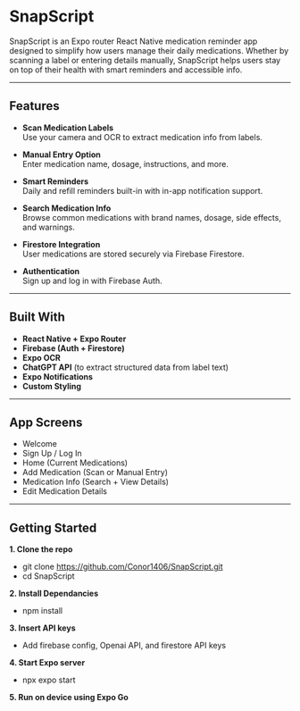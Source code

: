 # SnapScript

SnapScript is an Expo router React Native medication reminder app designed to simplify how users manage their daily medications. Whether by scanning a label or entering details manually, SnapScript helps users stay on top of their health with smart reminders and accessible info.

---

## Features

- **Scan Medication Labels**  
  Use your camera and OCR to extract medication info from labels.

- **Manual Entry Option**  
  Enter medication name, dosage, instructions, and more.

- **Smart Reminders**  
  Daily and refill reminders built-in with in-app notification support.

- **Search Medication Info**  
  Browse common medications with brand names, dosage, side effects, and warnings.

- **Firestore Integration**  
  User medications are stored securely via Firebase Firestore.

- **Authentication**  
  Sign up and log in with Firebase Auth.

---

## Built With

- **React Native + Expo Router**
- **Firebase (Auth + Firestore)**
- **Expo OCR**
- **ChatGPT API** (to extract structured data from label text)
- **Expo Notifications**
- **Custom Styling**

---

## App Screens

- Welcome
- Sign Up / Log In
- Home (Current Medications)
- Add Medication (Scan or Manual Entry)
- Medication Info (Search + View Details)
- Edit Medication Details

---

## Getting Started

**1. Clone the repo**

- git clone https://github.com/Conor1406/SnapScript.git
- cd SnapScript

**2. Install Dependancies**

- npm install

**3. Insert API keys**

- Add firebase config, Openai API, and firestore API keys

**4. Start Expo server**

- npx expo start

**5. Run on device using Expo Go**
